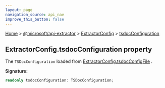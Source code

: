 ```yaml
---
layout: page
navigation_source: api_nav
improve_this_button: false
---
```



[Home](./index.md) &gt; [@microsoft/api-extractor](./api-extractor.md) &gt; [ExtractorConfig](./api-extractor.extractorconfig.md) &gt; [tsdocConfiguration](./api-extractor.extractorconfig.tsdocconfiguration.md)

## ExtractorConfig.tsdocConfiguration property

The `TSDocConfiguration` loaded from [ExtractorConfig.tsdocConfigFile](./api-extractor.extractorconfig.tsdocconfigfile.md) .

<b>Signature:</b>

```typescript
readonly tsdocConfiguration: TSDocConfiguration;
```

